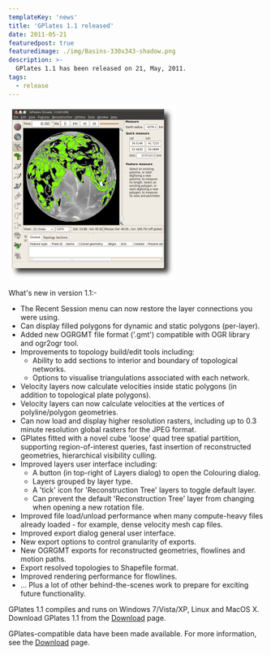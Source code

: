 ```yaml
---
templateKey: 'news'
title: 'GPlates 1.1 released'
date: 2011-05-21 
featuredpost: true
featuredimage: ./img/Basins-330x343-shadow.png
description: >-
  GPlates 1.1 has been released on 21, May, 2011.
tags:
  - release
---
```


![GPlates 1.1 released](./img/Basins-330x343-shadow.png)

What's new in version 1.1:-

* The Recent Session menu can now restore the layer connections you were using.
* Can display filled polygons for dynamic and static polygons (per-layer).
* Added new OGRGMT file format ('.gmt') compatible with OGR library and ogr2ogr tool.
* Improvements to topology build/edit tools including:
  * Ability to add sections to interior and boundary of topological networks.
  * Options to visualise triangulations associated with each network.
* Velocity layers now calculate velocities inside static polygons (in addition to topological plate polygons).
* Velocity layers can now calculate velocities at the vertices of polyline/polygon geometries.
* Can now load and display higher resolution rasters, including up to 0.3 minute resolution global rasters for the JPEG format.
* GPlates fitted with a novel cube 'loose' quad tree spatial partition, supporting region-of-interest queries, fast insertion of reconstructed geometries, hierarchical visibility culling.
* Improved layers user interface including:
  * A button (in top-right of Layers dialog) to open the Colouring dialog.
  * Layers grouped by layer type.
  * A 'tick' icon for 'Reconstruction Tree' layers to toggle default layer.
  * Can prevent the default 'Reconstruction Tree' layer from changing when opening a new rotation file.
* Improved file load/unload performance when many compute-heavy files already loaded - for example, dense velocity mesh cap files.
* Improved export dialog general user interface.
* New export options to control granularity of exports.
* New OGRGMT exports for reconstructed geometries, flowlines and motion paths.
* Export resolved topologies to Shapefile format.
* Improved rendering performance for flowlines.
* ... Plus a lot of other behind-the-scenes work to prepare for exciting future functionality.

GPlates 1.1 compiles and runs on Windows 7/Vista/XP, Linux and MacOS X. Download GPlates 1.1 from the [Download](/download) page.

GPlates-compatible data have been made available. For more information, see the [Download](/download) page.
